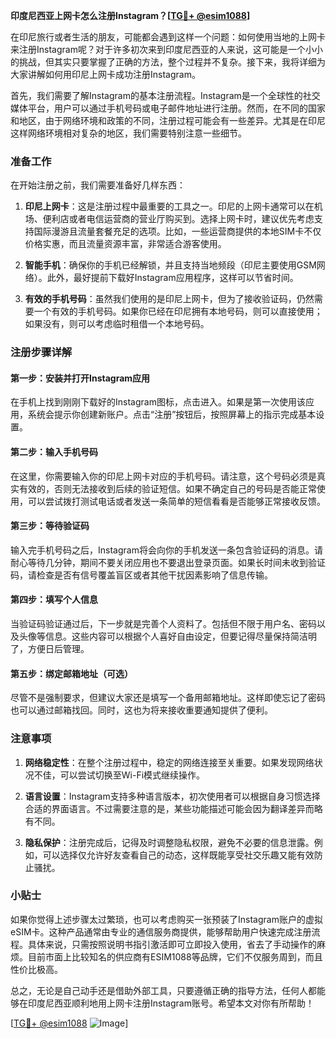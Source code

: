**印度尼西亚上网卡怎么注册Instagram？[[TG💪+ @esim1088](https://t.me/s/esim1088)]**

在印尼旅行或者生活的朋友，可能都会遇到这样一个问题：如何使用当地的上网卡来注册Instagram呢？对于许多初次来到印度尼西亚的人来说，这可能是一个小小的挑战，但其实只要掌握了正确的方法，整个过程并不复杂。接下来，我将详细为大家讲解如何用印尼上网卡成功注册Instagram。

首先，我们需要了解Instagram的基本注册流程。Instagram是一个全球性的社交媒体平台，用户可以通过手机号码或电子邮件地址进行注册。然而，在不同的国家和地区，由于网络环境和政策的不同，注册过程可能会有一些差异。尤其是在印尼这样网络环境相对复杂的地区，我们需要特别注意一些细节。

### 准备工作

在开始注册之前，我们需要准备好几样东西：

1. **印尼上网卡**：这是注册过程中最重要的工具之一。印尼的上网卡通常可以在机场、便利店或者电信运营商的营业厅购买到。选择上网卡时，建议优先考虑支持国际漫游且流量套餐充足的选项。比如，一些运营商提供的本地SIM卡不仅价格实惠，而且流量资源丰富，非常适合游客使用。

2. **智能手机**：确保你的手机已经解锁，并且支持当地频段（印尼主要使用GSM网络）。此外，最好提前下载好Instagram应用程序，这样可以节省时间。

3. **有效的手机号码**：虽然我们使用的是印尼上网卡，但为了接收验证码，仍然需要一个有效的手机号码。如果你已经在印尼拥有本地号码，则可以直接使用；如果没有，则可以考虑临时租借一个本地号码。

### 注册步骤详解

#### 第一步：安装并打开Instagram应用
在手机上找到刚刚下载好的Instagram图标，点击进入。如果是第一次使用该应用，系统会提示你创建新账户。点击“注册”按钮后，按照屏幕上的指示完成基本设置。

#### 第二步：输入手机号码
在这里，你需要输入你的印尼上网卡对应的手机号码。请注意，这个号码必须是真实有效的，否则无法接收到后续的验证短信。如果不确定自己的号码是否能正常使用，可以尝试拨打测试电话或者发送一条简单的短信看看是否能够正常接收反馈。

#### 第三步：等待验证码
输入完手机号码之后，Instagram将会向你的手机发送一条包含验证码的消息。请耐心等待几分钟，期间不要关闭应用也不要退出登录页面。如果长时间未收到验证码，请检查是否有信号覆盖盲区或者其他干扰因素影响了信息传输。

#### 第四步：填写个人信息
当验证码验证通过后，下一步就是完善个人资料了。包括但不限于用户名、密码以及头像等信息。这些内容可以根据个人喜好自由设定，但要记得尽量保持简洁明了，方便日后管理。

#### 第五步：绑定邮箱地址（可选）
尽管不是强制要求，但建议大家还是填写一个备用邮箱地址。这样即使忘记了密码也可以通过邮箱找回。同时，这也为将来接收重要通知提供了便利。

### 注意事项

1. **网络稳定性**：在整个注册过程中，稳定的网络连接至关重要。如果发现网络状况不佳，可以尝试切换至Wi-Fi模式继续操作。
   
2. **语言设置**：Instagram支持多种语言版本，初次使用者可以根据自身习惯选择合适的界面语言。不过需要注意的是，某些功能描述可能会因为翻译差异而略有不同。

3. **隐私保护**：注册完成后，记得及时调整隐私权限，避免不必要的信息泄露。例如，可以选择仅允许好友查看自己的动态，这样既能享受社交乐趣又能有效防止骚扰。

### 小贴士

如果你觉得上述步骤太过繁琐，也可以考虑购买一张预装了Instagram账户的虚拟eSIM卡。这种产品通常由专业的通信服务商提供，能够帮助用户快速完成注册流程。具体来说，只需按照说明书指引激活即可立即投入使用，省去了手动操作的麻烦。目前市面上比较知名的供应商有ESIM1088等品牌，它们不仅服务周到，而且性价比极高。

总之，无论是自己动手还是借助外部工具，只要遵循正确的指导方法，任何人都能够在印度尼西亚顺利地用上网卡注册Instagram账号。希望本文对你有所帮助！

[[TG💪+ @esim1088](https://t.me/s/esim1088) ![Image](https://i.postimg.cc/4NQfJmqS/Snipaste-2025-05-13-00-14-12.png)]